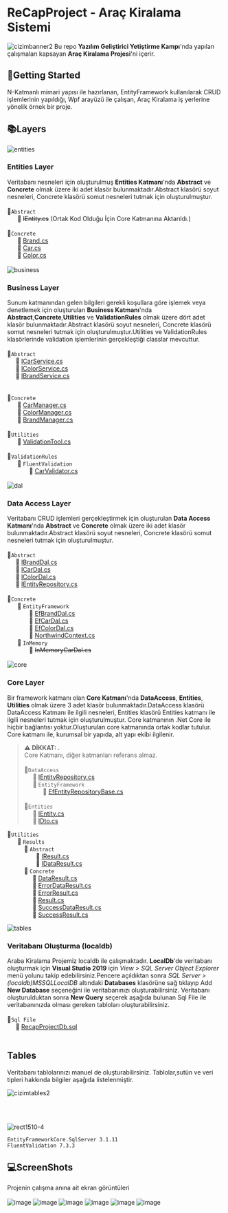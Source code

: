 # ReCapProject - Araç Kiralama Sistemi

![cizimbanner2](https://user-images.githubusercontent.com/77868230/107869922-c395d300-6ea4-11eb-9aab-12f9d5805555.png) 
Bu repo **Yazılım Geliştirici Yetiştirme Kampı**'nda yapılan çalışmaları kapsayan **Araç Kiralama Projesi**'ni içerir.
## :pushpin:Getting Started
N-Katmanlı mimari yapısı ile hazırlanan, EntityFramework kullanılarak CRUD işlemlerinin yapıldığı, Wpf arayüzü ile çalışan, Araç Kiralama iş yerlerine yönelik örnek bir proje.
## :books:Layers  
![entities](https://user-images.githubusercontent.com/77868230/107870096-c5609600-6ea6-11eb-82e6-8e797c8a3617.png)
### Entities Layer
Veritabanı nesneleri için oluşturulmuş **Entities Katmanı**'nda **Abstract** ve **Concrete** olmak üzere iki adet klasör bulunmaktadır.Abstract klasörü soyut nesneleri, Concrete klasörü somut nesneleri tutmak için oluşturulmuştur.  
<br>:file_folder:`Abstract`  
&nbsp;&nbsp;&nbsp;&nbsp;&nbsp;&nbsp;:page_facing_up: ~~IEntity.cs~~ (Ortak Kod Olduğu İçin Core Katmanına Aktarıldı.)
<br> <br> :file_folder:`Concrete`  
&nbsp;&nbsp;&nbsp;&nbsp;&nbsp;&nbsp;:page_facing_up: [Brand.cs](https://github.com/ergulkizilkaya/ReCapProject/blob/master/ReCapProject.Entities/Concrete/Brand.cs)  
&nbsp;&nbsp;&nbsp;&nbsp;&nbsp;&nbsp;:page_facing_up: [Car.cs](https://github.com/ergulkizilkaya/ReCapProject/blob/master/ReCapProject.Entities/Concrete/Car.cs)  
&nbsp;&nbsp;&nbsp;&nbsp;&nbsp;&nbsp;:page_facing_up: [Color.cs](https://github.com/ergulkizilkaya/ReCapProject/blob/master/ReCapProject.Entities/Concrete/Color.cs)  
<br>
![business](https://user-images.githubusercontent.com/77868230/107870095-c5609600-6ea6-11eb-901d-9e7c21c3b614.png)
###  Business Layer
Sunum katmanından gelen bilgileri gerekli koşullara göre işlemek veya denetlemek için oluşturulan **Business Katmanı**'nda **Abstract**,**Concrete**,**Utilities** ve **ValidationRules** olmak üzere dört adet klasör bulunmaktadır.Abstract klasörü soyut nesneleri, Concrete klasörü somut nesneleri tutmak için oluşturulmuştur.Utilities ve ValidationRules klasörlerinde validation işlemlerinin gerçekleştiği classlar mevcuttur.  
<br>:file_folder:`Abstract`  
&nbsp;&nbsp;&nbsp;&nbsp;&nbsp;:page_facing_up: [ICarService.cs](https://github.com/ergulkizilkaya/ReCapProject/blob/master/ReCapProject.Business/Abstract/ICarService.cs)  
&nbsp;&nbsp;&nbsp;&nbsp;&nbsp;:page_facing_up: [IColorService.cs](https://github.com/ergulkizilkaya/ReCapProject/blob/master/ReCapProject.Business/Abstract/IColorService.cs)  
&nbsp;&nbsp;&nbsp;&nbsp;&nbsp;:page_facing_up: [IBrandService.cs](https://github.com/ergulkizilkaya/ReCapProject/blob/master/ReCapProject.Business/Abstract/IBrandService.cs)  
<br> <br> :file_folder:`Concrete`  
&nbsp;&nbsp;&nbsp;&nbsp;&nbsp;&nbsp;:page_facing_up: [CarManager.cs](https://github.com/ergulkizilkaya/ReCapProject/blob/master/ReCapProject.Business/Concrete/CarManager.cs)  
&nbsp;&nbsp;&nbsp;&nbsp;&nbsp;&nbsp;:page_facing_up: [ColorManager.cs](https://github.com/ergulkizilkaya/ReCapProject/blob/master/ReCapProject.Business/Concrete/ColorManager.cs)  
&nbsp;&nbsp;&nbsp;&nbsp;&nbsp;&nbsp;:page_facing_up: [BrandManager.cs](https://github.com/ergulkizilkaya/ReCapProject/blob/master/ReCapProject.Business/Concrete/BrandManager.cs)    
<br> :file_folder:`Utilities`  
&nbsp;&nbsp;&nbsp;&nbsp;&nbsp;&nbsp;:page_facing_up: [ValidationTool.cs](https://github.com/ergulkizilkaya/ReCapProject/blob/master/ReCapProject.Business/Utilities/ValidationTool.cs)  
<br> :file_folder:`ValidationRules`  
&nbsp;&nbsp;&nbsp;&nbsp;&nbsp;&nbsp;:file_folder: `FluentValidation`  
&nbsp;&nbsp;&nbsp;&nbsp;&nbsp;&nbsp;&nbsp;&nbsp;&nbsp;&nbsp;&nbsp;&nbsp;&nbsp;:page_facing_up: [CarValidator.cs](https://github.com/ergulkizilkaya/ReCapProject/blob/master/ReCapProject.Business/ValidationRules/FluentValidation/CarValidator.cs)   
<br>
![dal](https://user-images.githubusercontent.com/77868230/107870097-c5f92c80-6ea6-11eb-90e2-4bbd7f36c561.png)
###  Data Access Layer
Veritabanı CRUD işlemleri gerçekleştirmek için oluşturulan **Data Access Katmanı**'nda **Abstract** ve **Concrete** olmak üzere iki adet klasör bulunmaktadır.Abstract klasörü soyut nesneleri, Concrete klasörü somut nesneleri tutmak için oluşturulmuştur.  
<br>:file_folder:`Abstract`  
&nbsp;&nbsp;&nbsp;&nbsp;&nbsp;:page_facing_up: [IBrandDal.cs](https://github.com/ergulkizilkaya/ReCapProject/blob/master/ReCapProject.DataAccess/Abstract/IBrandDal.cs)  
&nbsp;&nbsp;&nbsp;&nbsp;&nbsp;:page_facing_up: [ICarDal.cs](https://github.com/ergulkizilkaya/ReCapProject/blob/master/ReCapProject.DataAccess/Abstract/ICarDal.cs)  
&nbsp;&nbsp;&nbsp;&nbsp;&nbsp;:page_facing_up: [IColorDal.cs](https://github.com/ergulkizilkaya/ReCapProject/blob/master/ReCapProject.DataAccess/Abstract/IColorDal.cs)  
&nbsp;&nbsp;&nbsp;&nbsp;&nbsp;:page_facing_up: [IEntityRepository.cs](https://github.com/ergulkizilkaya/ReCapProject/blob/master/ReCapProject.DataAccess/Abstract/IEntityRepository.cs)
<br> <br> :file_folder:`Concrete`  
&nbsp;&nbsp;&nbsp;&nbsp;&nbsp;&nbsp;:file_folder: `EntityFramework`    
&nbsp;&nbsp;&nbsp;&nbsp;&nbsp;&nbsp;&nbsp;&nbsp;&nbsp;&nbsp;&nbsp;&nbsp;&nbsp;:page_facing_up: [EfBrandDal.cs](https://github.com/ergulkizilkaya/ReCapProject/blob/master/ReCapProject.DataAccess/Concrete/EntityFramework/EfBrandDal.cs)  
&nbsp;&nbsp;&nbsp;&nbsp;&nbsp;&nbsp;&nbsp;&nbsp;&nbsp;&nbsp;&nbsp;&nbsp;&nbsp;:page_facing_up: [EfCarDal.cs](https://github.com/ergulkizilkaya/ReCapProject/blob/master/ReCapProject.DataAccess/Concrete/EntityFramework/EfCarDal.cs)  
&nbsp;&nbsp;&nbsp;&nbsp;&nbsp;&nbsp;&nbsp;&nbsp;&nbsp;&nbsp;&nbsp;&nbsp;&nbsp;:page_facing_up: [EfColorDal.cs](https://github.com/ergulkizilkaya/ReCapProject/blob/master/ReCapProject.DataAccess/Concrete/EntityFramework/EfColorDal.cs)  
&nbsp;&nbsp;&nbsp;&nbsp;&nbsp;&nbsp;&nbsp;&nbsp;&nbsp;&nbsp;&nbsp;&nbsp;&nbsp;:page_facing_up: [NorthwindContext.cs](https://github.com/ergulkizilkaya/FinalProject/blob/master/DataAccess/Concrete/EntityFramework/NorthwindContext.cs)  
&nbsp;&nbsp;&nbsp;&nbsp;&nbsp;&nbsp;:file_folder: `InMemory`    
&nbsp;&nbsp;&nbsp;&nbsp;&nbsp;&nbsp;&nbsp;&nbsp;&nbsp;&nbsp;&nbsp;&nbsp;&nbsp;:page_facing_up: ~~InMemoryCarDal.cs~~  
<br>
![core](https://user-images.githubusercontent.com/77868230/107870091-c42f6900-6ea6-11eb-863e-63d30fa2128c.png)



###  Core Layer
Bir framework katmanı olan **Core Katmanı**'nda **DataAccess**, **Entities**, **Utilities** olmak üzere 3 adet klasör bulunmaktadır.DataAccess klasörü DataAccess Katmanı ile ilgili nesneleri, Entities klasörü Entities katmanı ile ilgili nesneleri tutmak için oluşturulmuştur. Core katmanının .Net Core ile hiçbir bağlantısı yoktur.Oluşturulan core katmanında ortak kodlar tutulur. Core katmanı ile, kurumsal bir yapıda, alt yapı ekibi ilgilenir.  
> **⚠ DİKKAT: .**  
> Core Katmanı, diğer katmanları referans almaz.
<br> <br> :file_folder:`DataAccess`  
&nbsp;&nbsp;&nbsp;&nbsp;&nbsp;:page_facing_up: [IEntityRepository.cs](https://github.com/ergulkizilkaya/ReCapProject/blob/master/Core/DataAccess/IEntityRepository.cs)  
&nbsp;&nbsp;&nbsp;&nbsp;&nbsp;:file_folder: `EntityFramework`    
&nbsp;&nbsp;&nbsp;&nbsp;&nbsp;&nbsp;&nbsp;&nbsp;&nbsp;&nbsp;&nbsp;:page_facing_up: [EfEntityRepositoryBase.cs](https://github.com/ergulkizilkaya/ReCapProject/blob/master/Core/DataAccess/EntityFramework/EfEntityRepositoryBase.cs)  
<br> :file_folder:`Entities`  
&nbsp;&nbsp;&nbsp;&nbsp;&nbsp;:page_facing_up: [IEntity.cs](https://github.com/ergulkizilkaya/ReCapProject/blob/master/Core/Entities/IEntity.cs)   
&nbsp;&nbsp;&nbsp;&nbsp;&nbsp;:page_facing_up: [IDto.cs](https://github.com/ergulkizilkaya/ReCapProject/blob/master/Core/Entities/IDto.cs)  

:file_folder:`Utilities`  
&nbsp;&nbsp;&nbsp;&nbsp;&nbsp;&nbsp;:file_folder: `Results`  
&nbsp;&nbsp;&nbsp;&nbsp;&nbsp;&nbsp;&nbsp;&nbsp;&nbsp;&nbsp;:file_folder: `Abstract`  
&nbsp;&nbsp;&nbsp;&nbsp;&nbsp;&nbsp;&nbsp;&nbsp;&nbsp;&nbsp;&nbsp;&nbsp;&nbsp;&nbsp;&nbsp;&nbsp;&nbsp;:page_facing_up: [IResult.cs](https://github.com/ergulkizilkaya/ReCapProject/blob/master/Core/Utilities/Results/Abstract/IResult.cs)  
&nbsp;&nbsp;&nbsp;&nbsp;&nbsp;&nbsp;&nbsp;&nbsp;&nbsp;&nbsp;&nbsp;&nbsp;&nbsp;&nbsp;&nbsp;&nbsp;&nbsp;:page_facing_up: [IDataResult.cs](https://github.com/ergulkizilkaya/ReCapProject/blob/master/Core/Utilities/Results/Abstract/IDataResult.cs)  
&nbsp;&nbsp;&nbsp;&nbsp;&nbsp;&nbsp;&nbsp;&nbsp;&nbsp;&nbsp;:file_folder: `Concrete`  
&nbsp;&nbsp;&nbsp;&nbsp;&nbsp;&nbsp;&nbsp;&nbsp;&nbsp;&nbsp;&nbsp;&nbsp;&nbsp;&nbsp;&nbsp;:page_facing_up: [DataResult.cs](https://github.com/ergulkizilkaya/ReCapProject/blob/master/Core/Utilities/Results/Concrete/DataResult.cs)  
&nbsp;&nbsp;&nbsp;&nbsp;&nbsp;&nbsp;&nbsp;&nbsp;&nbsp;&nbsp;&nbsp;&nbsp;&nbsp;&nbsp;&nbsp;:page_facing_up: [ErrorDataResult.cs](https://github.com/ergulkizilkaya/ReCapProject/blob/master/Core/Utilities/Results/Concrete/ErrorDataResult.cs)  
&nbsp;&nbsp;&nbsp;&nbsp;&nbsp;&nbsp;&nbsp;&nbsp;&nbsp;&nbsp;&nbsp;&nbsp;&nbsp;&nbsp;&nbsp;:page_facing_up: [ErrorResult.cs](https://github.com/ergulkizilkaya/ReCapProject/blob/master/Core/Utilities/Results/Concrete/ErrorResult.cs)  
&nbsp;&nbsp;&nbsp;&nbsp;&nbsp;&nbsp;&nbsp;&nbsp;&nbsp;&nbsp;&nbsp;&nbsp;&nbsp;&nbsp;&nbsp;:page_facing_up: [Result.cs](https://github.com/ergulkizilkaya/ReCapProject/blob/master/Core/Utilities/Results/Concrete/Result.cs)  
&nbsp;&nbsp;&nbsp;&nbsp;&nbsp;&nbsp;&nbsp;&nbsp;&nbsp;&nbsp;&nbsp;&nbsp;&nbsp;&nbsp;&nbsp;:page_facing_up: [SuccessDataResult.cs](https://github.com/ergulkizilkaya/ReCapProject/blob/master/Core/Utilities/Results/Concrete/SuccessDataResult.cs)  
&nbsp;&nbsp;&nbsp;&nbsp;&nbsp;&nbsp;&nbsp;&nbsp;&nbsp;&nbsp;&nbsp;&nbsp;&nbsp;&nbsp;&nbsp;:page_facing_up: [SuccessResult.cs](https://github.com/ergulkizilkaya/ReCapProject/blob/master/Core/Utilities/Results/Concrete/SuccessDataResult.cs)  

![tables](https://user-images.githubusercontent.com/77868230/107870093-c4c7ff80-6ea6-11eb-998a-6458f4feeacd.png)
### Veritabanı Oluşturma (localdb)
Araba Kiralama Projemiz localdb ile çalışmaktadır. **LocalDb**'de veritabanı oluşturmak için **Visual Studio 2019** için *View > SQL Server Object Explorer* menü yolunu takip edebilirsiniz.Pencere açıldıktan sonra *SQL Server > (localdb)MSSQLLocalDB* altındaki **Databases** klasörüne sağ tıklayıp Add **New Database** seçeneğini ile veritabanınızı oluşturabilirsiniz. Veritabanı oluşturulduktan sonra **New Query** seçerek aşağıda bulunan Sql File ile veritabanınızda olması gereken tabloları oluşturabilirsiniz.  
<br>
:file_folder:`Sql File`  
&nbsp;&nbsp;&nbsp;&nbsp;&nbsp;:page_facing_up: [RecapProjectDb.sql](https://github.com/ergulkizilkaya/ReCapProject/blob/master/RecapProjectDb.sql)  
<br>
## Tables
Veritabanı tablolarınızı manuel de oluşturabilirsiniz. Tablolar,sutün ve veri tipleri hakkında bilgiler aşağıda listelenmiştir.   

![cizimtables2](https://user-images.githubusercontent.com/77868230/107870677-7ec16a80-6eab-11eb-8f97-d8f367c49f0b.png)

<br><br>

![rect1510-4](https://user-images.githubusercontent.com/77868230/107105506-d02c8280-6837-11eb-865f-b2f3b8f4e779.png)

```
EntityFrameworkCore.SqlServer 3.1.11
FluentValidation 7.3.3
```
## :computer:ScreenShots
Projenin çalışma anına ait ekran görüntüleri  <br> <br>
![image](https://user-images.githubusercontent.com/77868230/107650244-52310700-6c8f-11eb-8e11-5e974c97917c.png)
![image](https://user-images.githubusercontent.com/77868230/107650330-6c6ae500-6c8f-11eb-961d-96edc3c7184b.png)
![image](https://user-images.githubusercontent.com/77868230/107650393-80164b80-6c8f-11eb-98f2-d05a9d57617e.png)
![image](https://user-images.githubusercontent.com/77868230/107650452-8f959480-6c8f-11eb-945f-835c901b1e44.png)
![image](https://user-images.githubusercontent.com/77868230/107650516-9de3b080-6c8f-11eb-82b5-99ed1b097dab.png)
![image](https://user-images.githubusercontent.com/77868230/107650566-ad62f980-6c8f-11eb-9776-9b10432a06b7.png) 

